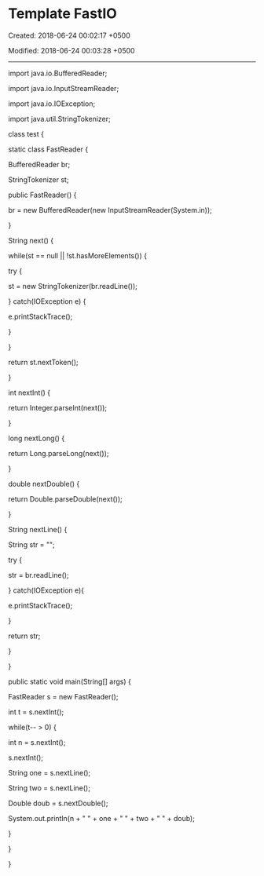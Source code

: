 # Template FastIO

Created: 2018-06-24 00:02:17 +0500

Modified: 2018-06-24 00:03:28 +0500

---

import java.io.BufferedReader;

import java.io.InputStreamReader;

import java.io.IOException;

import java.util.StringTokenizer;



class test {

static class FastReader {

BufferedReader br;

StringTokenizer st;

public FastReader() {

br = new BufferedReader(new InputStreamReader(System.in));

}

String next() {

while(st == null || !st.hasMoreElements()) {

try {

st = new StringTokenizer(br.readLine());

} catch(IOException e) {

e.printStackTrace();

}

}

return st.nextToken();

}

int nextInt() {

return Integer.parseInt(next());

}

long nextLong() {

return Long.parseLong(next());

}

double nextDouble() {

return Double.parseDouble(next());

}

String nextLine() {

String str = "";

try {

str = br.readLine();

} catch(IOException e){

e.printStackTrace();

}

return str;

}

}

public static void main(String[] args) {

FastReader s = new FastReader();

int t = s.nextInt();

while(t-- > 0) {

int n = s.nextInt();

s.nextInt();

String one = s.nextLine();

String two = s.nextLine();

Double doub = s.nextDouble();

System.out.println(n + " " + one + " " + two + " " + doub);

}

}

}


